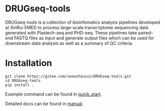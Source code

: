 # DRUGseq-tools
DRUGseq-tools is a collection of bioinfomatics analysis pipelines developed at XinRui EMED to process large-scale transcriptome sequencing data generated with Plastech-seq and PHD-seq. These pipelines take paired-end FASTQ files as input and generate output files which can be used for downstream data analysis as well as a summary of QC criteria.

# Installation

```
git clone https://gitee.com/seeuzhouxin/DRUGseq-tools.git
cd DRUGseq-tools
pip install .
```


Example command can be found in [quick_start](./docs/quick_start.md).

Detailed docs can be found in [manual](./docs/manual.md).